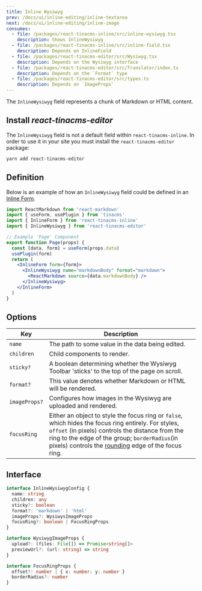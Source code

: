 ```yaml
---
title: Inline Wysiwyg
prev: /docs/ui/inline-editing/inline-textarea
next: /docs/ui/inline-editing/inline-image
consumes:
  - file: /packages/react-tinacms-inline/src/inline-wysiwyg.tsx
    description: Shows InlineWysiwyg
  - file: /packages/react-tinacms-inline/src/inline-field.tsx
    description: Depends on InlineField
  - file: /packages/react-tinacms-editor/src/Wysiwyg.tsx
    description: Depends on the Wysiwyg interface
  - file: /packages/react-tinacms-editor/src/Translator/index.ts
    description: Depends on the `Format` type
  - file: /packages/react-tinacms-editor/src/types.ts
    description: Depends on `ImageProps`
---
```


The `InlineWysiwyg` field represents a chunk of Markdown or HTML content.

## Install _react-tinacms-editor_

The `InlineWysiwyg` field is not a default field within `react-tinacms-inline`. In order to use it in your site you must install the `react-tinacms-editor` package:

```bash
yarn add react-tinacms-editor
```

## Definition

Below is an example of how an `InlineWysiwyg` field could be defined in an [Inline Form](/docs/ui/inline-editing).

```jsx
import ReactMarkdown from 'react-markdown'
import { useForm, usePlugin } from 'tinacms'
import { InlineForm } from 'react-tinacms-inline'
import { InlineWysiwyg } from 'react-tinacms-editor'

// Example 'Page' Component
export function Page(props) {
  const [data, form] = useForm(props.data)
  usePlugin(form)
  return (
    <InlineForm form={form}>
      <InlineWysiwyg name="markdownBody" format="markdown">
        <ReactMarkdown source={data.markdownBody} />
      </InlineWysiwyg>
    </InlineForm>
  )
}
```

## Options

| Key           | Description                                                                                                                                                                                                                                                                                                                        |
| ------------- | ---------------------------------------------------------------------------------------------------------------------------------------------------------------------------------------------------------------------------------------------------------------------------------------------------------------------------------- |
| `name`        | The path to some value in the data being edited.                                                                                                                                                                                                                                                                                   |
| `children`    | Child components to render.                                                                                                                                                                                                                                                                                                        |
| `sticky?`     | A boolean determining whether the Wysiwyg Toolbar 'sticks' to the top of the page on scroll.                                                                                                                                                                                                                                       |
| `format?`     | This value denotes whether Markdown or HTML will be rendered.                                                                                                                                                                                                                                                                      |
| `imageProps?` | Configures how images in the Wysiwyg are uploaded and rendered.                                                                                                                                                                                                                                                                    |
| `focusRing`   | Either an object to style the focus ring or `false`, which hides the focus ring entirely. For styles, `offset` (in pixels) controls the distance from the ring to the edge of the group; `borderRadius`(in pixels) controls the [rounding](https://developer.mozilla.org/en-US/docs/Web/CSS/border-radius) edge of the focus ring. |

## Interface

```typescript
interface InlineWysiwygConfig {
  name: string
  children: any
  sticky?: boolean
  format?: 'markdown' | 'html'
  imageProps?: WysiwysImageProps
  focusRing?: boolean | FocusRingProps
}

interface WysiwygImageProps {
  upload?: (files: File[]) => Promise<string[]>
  previewUrl?: (url: string) => string
}

interface FocusRingProps {
  offset?: number | { x: number; y: number }
  borderRadius?: number
}
```

<!-- TODO: Add better explanation (or example) of how to work with the Image Props -->

